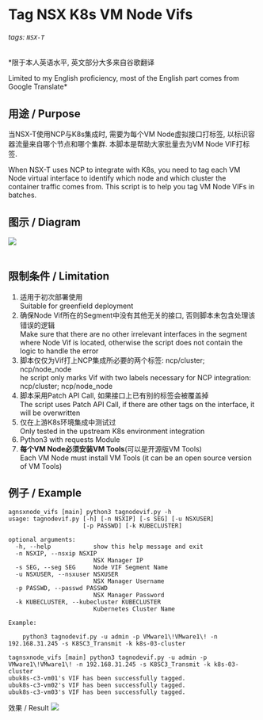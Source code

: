 # Tag NSX K8s VM Node Vifs
###### tags: `NSX-T`
*限于本人英语水平, 英文部分大多来自谷歌翻译

Limited to my English proficiency, most of the English part comes from Google Translate*

## 用途 / Purpose
当NSX-T使用NCP与K8s集成时, 需要为每个VM Node虚拟接口打标签, 以标识容器流量来自哪个节点和哪个集群. 本脚本是帮助大家批量去为VM Node VIF打标签.

When NSX-T uses NCP to integrate with K8s, you need to tag each VM Node virtual interface to identify which node and which cluster the container traffic comes from. This script is to help you tag VM Node VIFs in batches.

## 图示 / Diagram
![](https://i.imgur.com/Oi49Lgl.png)
<br>
<br>
## 限制条件 / Limitation
1. 适用于初次部署使用<br>Suitable for greenfield deployment
2. 确保Node Vif所在的Segment中没有其他无关的接口, 否则脚本未包含处理该错误的逻辑<br>Make sure that there are no other irrelevant interfaces in the segment where Node Vif is located, otherwise the script does not contain the logic to handle the error
3. 脚本仅仅为Vif打上NCP集成所必要的两个标签: ncp/cluster; ncp/node_node<br>he script only marks Vif with two labels necessary for NCP integration: ncp/cluster; ncp/node_node
4. 脚本采用Patch API Call, 如果接口上已有别的标签会被覆盖掉<br>The script uses Patch API Call, if there are other tags on the interface, it will be overwritten
5. 仅在上游K8s环境集成中测试过<br>Only tested in the upstream K8s environment integration
6. Python3 with requests Module
7. **每个VM Node必须安装VM Tools**(可以是开源版VM Tools)<br>Each VM Node must install VM Tools (it can be an open source version of VM Tools)

## 例子 / Example
```
agnsxnode_vifs [main] python3 tagnodevif.py -h
usage: tagnodevif.py [-h] [-n NSXIP] [-s SEG] [-u NSXUSER]
                     [-p PASSWD] [-k KUBECLUSTER]

optional arguments:
  -h, --help            show this help message and exit
  -n NSXIP, --nsxip NSXIP
                        NSX Manager IP
  -s SEG, --seg SEG     Node VIF Segment Name
  -u NSXUSER, --nsxuser NSXUSER
                        NSX Manager Username
  -p PASSWD, --passwd PASSWD
                        NSX Manager Password
  -k KUBECLUSTER, --kubecluster KUBECLUSTER
                        Kubernetes Cluster Name

Example:

    python3 tagnodevif.py -u admin -p VMware1\!VMware1\! -n 192.168.31.245 -s K8SC3_Transmit -k k8s-03-cluster
```
```
tagnsxnode_vifs [main] python3 tagnodevif.py -u admin -p VMware1\!VMware1\! -n 192.168.31.245 -s K8SC3_Transmit -k k8s-03-cluster
ubuk8s-c3-vm01's VIF has been successfully tagged.
ubuk8s-c3-vm02's VIF has been successfully tagged.
ubuk8s-c3-vm03's VIF has been successfully tagged.
```
效果 / Result
![](https://i.imgur.com/6kMdTlP.png)
